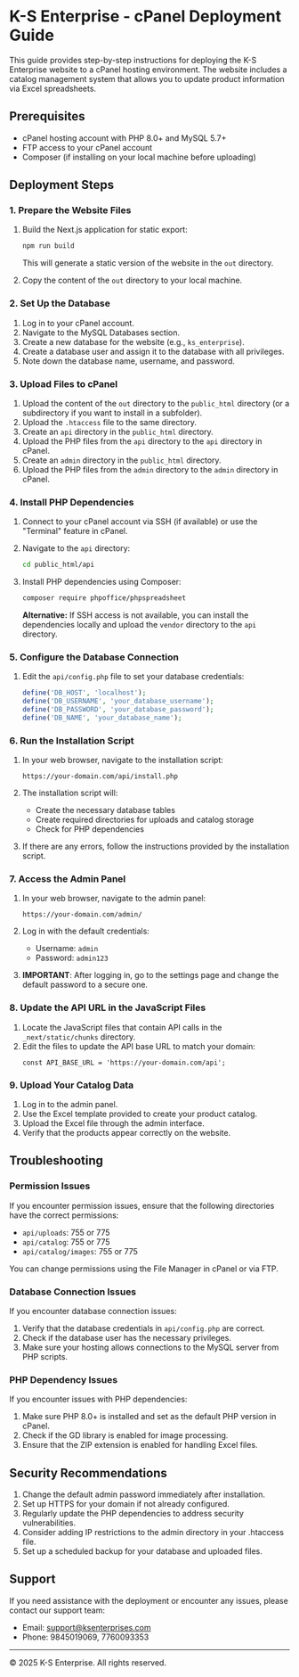 # K-S Enterprise - cPanel Deployment Guide

This guide provides step-by-step instructions for deploying the K-S Enterprise website to a cPanel hosting environment. The website includes a catalog management system that allows you to update product information via Excel spreadsheets.

## Prerequisites

- cPanel hosting account with PHP 8.0+ and MySQL 5.7+
- FTP access to your cPanel account
- Composer (if installing on your local machine before uploading)

## Deployment Steps

### 1. Prepare the Website Files

1. Build the Next.js application for static export:
   ```bash
   npm run build
   ```
   This will generate a static version of the website in the `out` directory.

2. Copy the content of the `out` directory to your local machine.

### 2. Set Up the Database

1. Log in to your cPanel account.
2. Navigate to the MySQL Databases section.
3. Create a new database for the website (e.g., `ks_enterprise`).
4. Create a database user and assign it to the database with all privileges.
5. Note down the database name, username, and password.

### 3. Upload Files to cPanel

1. Upload the content of the `out` directory to the `public_html` directory (or a subdirectory if you want to install in a subfolder).
2. Upload the `.htaccess` file to the same directory.
3. Create an `api` directory in the `public_html` directory.
4. Upload the PHP files from the `api` directory to the `api` directory in cPanel.
5. Create an `admin` directory in the `public_html` directory.
6. Upload the PHP files from the `admin` directory to the `admin` directory in cPanel.

### 4. Install PHP Dependencies

1. Connect to your cPanel account via SSH (if available) or use the "Terminal" feature in cPanel.
2. Navigate to the `api` directory:
   ```bash
   cd public_html/api
   ```
3. Install PHP dependencies using Composer:
   ```bash
   composer require phpoffice/phpspreadsheet
   ```

   **Alternative:** If SSH access is not available, you can install the dependencies locally and upload the `vendor` directory to the `api` directory.

### 5. Configure the Database Connection

1. Edit the `api/config.php` file to set your database credentials:
   ```php
   define('DB_HOST', 'localhost');
   define('DB_USERNAME', 'your_database_username');
   define('DB_PASSWORD', 'your_database_password');
   define('DB_NAME', 'your_database_name');
   ```

### 6. Run the Installation Script

1. In your web browser, navigate to the installation script:
   ```
   https://your-domain.com/api/install.php
   ```
2. The installation script will:
   - Create the necessary database tables
   - Create required directories for uploads and catalog storage
   - Check for PHP dependencies

3. If there are any errors, follow the instructions provided by the installation script.

### 7. Access the Admin Panel

1. In your web browser, navigate to the admin panel:
   ```
   https://your-domain.com/admin/
   ```
2. Log in with the default credentials:
   - Username: `admin`
   - Password: `admin123`

3. **IMPORTANT**: After logging in, go to the settings page and change the default password to a secure one.

### 8. Update the API URL in the JavaScript Files

1. Locate the JavaScript files that contain API calls in the `_next/static/chunks` directory.
2. Edit the files to update the API base URL to match your domain:
   ```
   const API_BASE_URL = 'https://your-domain.com/api';
   ```

### 9. Upload Your Catalog Data

1. Log in to the admin panel.
2. Use the Excel template provided to create your product catalog.
3. Upload the Excel file through the admin interface.
4. Verify that the products appear correctly on the website.

## Troubleshooting

### Permission Issues

If you encounter permission issues, ensure that the following directories have the correct permissions:
- `api/uploads`: 755 or 775
- `api/catalog`: 755 or 775
- `api/catalog/images`: 755 or 775

You can change permissions using the File Manager in cPanel or via FTP.

### Database Connection Issues

If you encounter database connection issues:
1. Verify that the database credentials in `api/config.php` are correct.
2. Check if the database user has the necessary privileges.
3. Make sure your hosting allows connections to the MySQL server from PHP scripts.

### PHP Dependency Issues

If you encounter issues with PHP dependencies:
1. Make sure PHP 8.0+ is installed and set as the default PHP version in cPanel.
2. Check if the GD library is enabled for image processing.
3. Ensure that the ZIP extension is enabled for handling Excel files.

## Security Recommendations

1. Change the default admin password immediately after installation.
2. Set up HTTPS for your domain if not already configured.
3. Regularly update the PHP dependencies to address security vulnerabilities.
4. Consider adding IP restrictions to the admin directory in your .htaccess file.
5. Set up a scheduled backup for your database and uploaded files.

## Support

If you need assistance with the deployment or encounter any issues, please contact our support team:

- Email: support@ksenterprises.com
- Phone: 9845019069, 7760093353

---

© 2025 K-S Enterprise. All rights reserved.
